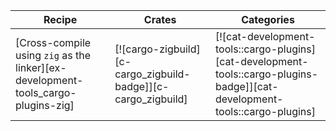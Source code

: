 | Recipe | Crates | Categories |
|--------|--------|------------|
| [Cross-compile using `zig` as the linker][ex-development-tools_cargo-plugins-zig] | [![cargo-zigbuild][c-cargo_zigbuild-badge]][c-cargo_zigbuild] | [![cat-development-tools::cargo-plugins][cat-development-tools::cargo-plugins-badge]][cat-development-tools::cargo-plugins] |

<div class="hidden">
</div>
